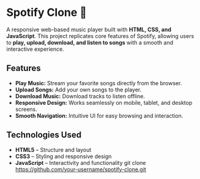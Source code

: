 # Spotify Clone 🎵

A responsive web-based music player built with **HTML, CSS, and JavaScript**. This project replicates core features of Spotify, allowing users to **play, upload, download, and listen to songs** with a smooth and interactive experience.

## Features

- **Play Music:** Stream your favorite songs directly from the browser.
- **Upload Songs:** Add your own songs to the player.
- **Download Music:** Download tracks to listen offline.
- **Responsive Design:** Works seamlessly on mobile, tablet, and desktop screens.
- **Smooth Navigation:** Intuitive UI for easy browsing and interaction.


## Technologies Used

- **HTML5** – Structure and layout
- **CSS3** – Styling and responsive design
- **JavaScript** – Interactivity and functionality
   git clone https://github.com/your-username/spotify-clone.git
